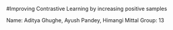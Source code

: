 #Improving Contrastive Learning by increasing positive samples

Name: Aditya Ghughe, Ayush Pandey, Himangi Mittal
Group: 13

